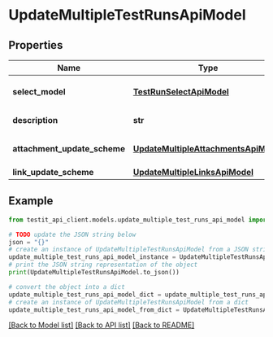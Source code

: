 # UpdateMultipleTestRunsApiModel


## Properties

Name | Type | Description | Notes
------------ | ------------- | ------------- | -------------
**select_model** | [**TestRunSelectApiModel**](TestRunSelectApiModel.md) | Test run selection model | 
**description** | **str** | Test run description | [optional] 
**attachment_update_scheme** | [**UpdateMultipleAttachmentsApiModel**](UpdateMultipleAttachmentsApiModel.md) | Set of attachment ids | [optional] 
**link_update_scheme** | [**UpdateMultipleLinksApiModel**](UpdateMultipleLinksApiModel.md) | Set of links | [optional] 

## Example

```python
from testit_api_client.models.update_multiple_test_runs_api_model import UpdateMultipleTestRunsApiModel

# TODO update the JSON string below
json = "{}"
# create an instance of UpdateMultipleTestRunsApiModel from a JSON string
update_multiple_test_runs_api_model_instance = UpdateMultipleTestRunsApiModel.from_json(json)
# print the JSON string representation of the object
print(UpdateMultipleTestRunsApiModel.to_json())

# convert the object into a dict
update_multiple_test_runs_api_model_dict = update_multiple_test_runs_api_model_instance.to_dict()
# create an instance of UpdateMultipleTestRunsApiModel from a dict
update_multiple_test_runs_api_model_from_dict = UpdateMultipleTestRunsApiModel.from_dict(update_multiple_test_runs_api_model_dict)
```
[[Back to Model list]](../README.md#documentation-for-models) [[Back to API list]](../README.md#documentation-for-api-endpoints) [[Back to README]](../README.md)


